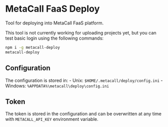 # MetaCall FaaS Deploy

Tool for deploying into MetaCall FaaS platform.

This tool is not currently working for uploading projects yet, but you can test basic login using the following commands:

```bash
npm i -g metacall-deploy
metacall-deploy
```

## Configuration

The configuration is stored in:
    - Unix: `$HOME/.metacall/deploy/config.ini`
    - Windows: `%APPDATA%\metacall\deploy\config.ini`

## Token

The token is stored in the configuration and can be overwritten at any time with `METACALL_API_KEY` environment variable.
